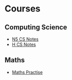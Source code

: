 # Courses


## Computing Science

* [N5 CS Notes](https://n5cs.readthedocs.io/ "Read the Docs")
* [H CS Notes](https://h-cs.readthedocs.io/ "Read the Docs")

## Maths

* [Maths Practise](https://mrfriendcs.github.io/maths/ "Maths Practise")
